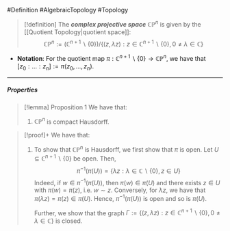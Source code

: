 #Definition #AlgebraicTopology #Topology 

> [!definition]
> The ***complex projective space*** $\mathbb{C}\mathbb{P}^n$ is given by the [[Quotient Topology|quotient space]]:$$\mathbb{C}\mathbb{P}^n:=(\mathbb{C}^{n+1} \backslash \{ 0 \}) /\{(z,\lambda z):z\in \mathbb{C}^{n+1} \backslash \{ 0 \},0\neq\lambda \in \mathbb{C} \}$$
- **Notation**: For the quotient map $\pi:\mathbb{C}^{n+1} \backslash \{ 0 \}\to \mathbb{C}\mathbb{P}^n$, we have that $[z_{0}:\dots :z_{n}]:=\pi(z_{0},\dots,z_{n})$.
---
##### Properties
> [!lemma] Proposition 1
> We have that:
> 1. $\mathbb{C}\mathbb{P}^n$ is compact Hausdorff.

> [!proof]+
> We have that:
> 1. To show that $\mathbb{C}\mathbb{P}^n$ is Hausdorff, we first show that $\pi$ is open. Let $U\subseteq \mathbb{C}^{n+1} \backslash \{ 0 \}$ be open. Then, $$\pi ^{-1}(\pi(U))=\{ \lambda z:\lambda\in \mathbb{C} \backslash \{ 0 \},z\in U \}$$Indeed, if $w\in \pi ^{-1}(\pi(U))$, then $\pi(w)\in\pi(U)$ and there exists $z\in U$ with $\pi(w)=\pi(z)$, i.e. $w\sim z$. Conversely, for $\lambda z$, we have that $\pi(\lambda z)=\pi(z)\in \pi(U)$. Hence, $\pi ^{-1}(\pi(U))$ is open and so is $\pi(U)$. 
>    
>    Further, we show that the graph $\Gamma:=\{ (z,\lambda z):z\in \mathbb{C}^{n+1} \backslash \{ 0 \},0\neq\lambda\in \mathbb{C}\}$ is closed. 